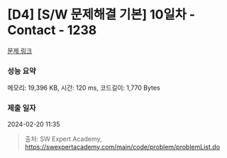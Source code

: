 # [D4] [S/W 문제해결 기본] 10일차 - Contact - 1238 

[문제 링크](https://swexpertacademy.com/main/code/problem/problemDetail.do?contestProbId=AV15B1cKAKwCFAYD) 

### 성능 요약

메모리: 19,396 KB, 시간: 120 ms, 코드길이: 1,770 Bytes

### 제출 일자

2024-02-20 11:35



> 출처: SW Expert Academy, https://swexpertacademy.com/main/code/problem/problemList.do